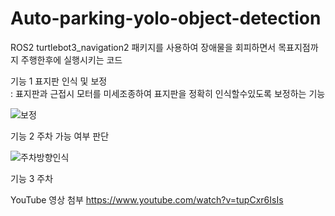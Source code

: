 # Auto-parking-yolo-object-detection

ROS2 turtlebot3_navigation2 패키지를 사용하여 장애물을 회피하면서 목표지점까지 주행한후에 실행시키는 코드

기능 1 표지판 인식 및 보정  
: 표지판과 근접시 모터를 미세조종하여 표지판을 정확히 인식할수있도록 보정하는 기능  

![보정](https://github.com/rkskwhdgh123/Capstone-Design/assets/103232943/f3a65836-ed71-4219-bb6a-778a63824bfc)




기능 2 주차 가능 여부 판단  

![주차방향인식](https://github.com/rkskwhdgh123/Capstone-Design/assets/103232943/bdda9841-416d-4f15-9b2b-54b7e179c2cd)



기능 3 주차   





YouTube 영상 첨부
https://www.youtube.com/watch?v=tupCxr6IsIs
